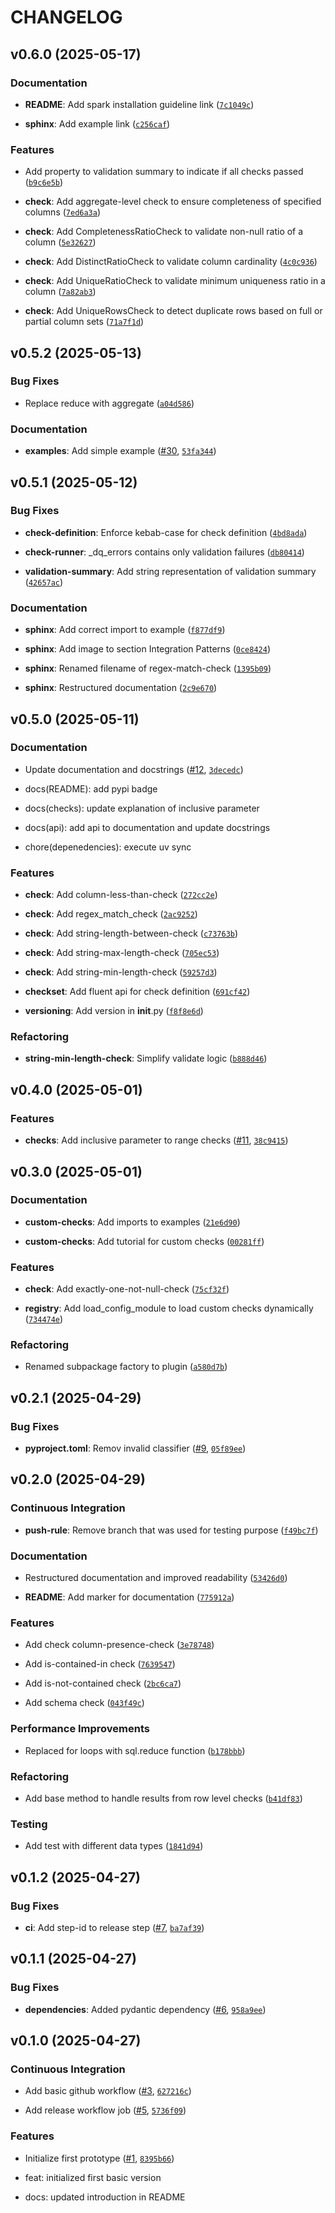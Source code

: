 # CHANGELOG


## v0.6.0 (2025-05-17)

### Documentation

- **README**: Add spark installation guideline link
  ([`7c1049c`](https://github.com/sparkdq-community/sparkdq/commit/7c1049ccd53c0a49d00cbcf4e03ffac45685446d))

- **sphinx**: Add example link
  ([`c256caf`](https://github.com/sparkdq-community/sparkdq/commit/c256caf67992b837aca1200df95b26f141bb1c15))

### Features

- Add property to validation summary to indicate if all checks passed
  ([`b9c6e5b`](https://github.com/sparkdq-community/sparkdq/commit/b9c6e5b74ceb8c540d02d587e8f9bd6b548518ef))

- **check**: Add aggregate-level check to ensure completeness of specified columns
  ([`7ed6a3a`](https://github.com/sparkdq-community/sparkdq/commit/7ed6a3ab963d3b2a18d8264e80a9ee4585482814))

- **check**: Add CompletenessRatioCheck to validate non-null ratio of a column
  ([`5e32627`](https://github.com/sparkdq-community/sparkdq/commit/5e32627aca83327b9fe105c4b59d464397d360d9))

- **check**: Add DistinctRatioCheck to validate column cardinality
  ([`4c0c936`](https://github.com/sparkdq-community/sparkdq/commit/4c0c936981849684fb22e7f948bcac860a650d03))

- **check**: Add UniqueRatioCheck to validate minimum uniqueness ratio in a column
  ([`7a82ab3`](https://github.com/sparkdq-community/sparkdq/commit/7a82ab31b5791559e5cacfd28cc961efd8507a01))

- **check**: Add UniqueRowsCheck to detect duplicate rows based on full or partial column sets
  ([`71a7f1d`](https://github.com/sparkdq-community/sparkdq/commit/71a7f1dbfdc027728acf267bf1b3309e08087e5f))


## v0.5.2 (2025-05-13)

### Bug Fixes

- Replace reduce with aggregate
  ([`a04d586`](https://github.com/sparkdq-community/sparkdq/commit/a04d58659c920e1ee8ba2f892f7d34e87f9c00be))

### Documentation

- **examples**: Add simple example ([#30](https://github.com/sparkdq-community/sparkdq/pull/30),
  [`53fa344`](https://github.com/sparkdq-community/sparkdq/commit/53fa3446a4aa5d53567964f354de7df868b8b446))


## v0.5.1 (2025-05-12)

### Bug Fixes

- **check-definition**: Enforce kebab-case for check definition
  ([`4bd8ada`](https://github.com/sparkdq-community/sparkdq/commit/4bd8ada789fd6046963e359deda8e65b286bd351))

- **check-runner**: _dq_errors contains only validation failures
  ([`db80414`](https://github.com/sparkdq-community/sparkdq/commit/db80414f511e505486fdaf2b9850ae2455e195f8))

- **validation-summary**: Add string representation of validation summary
  ([`42657ac`](https://github.com/sparkdq-community/sparkdq/commit/42657ac1474635c9d947edf3567b3d5cd17f7af8))

### Documentation

- **sphinx**: Add correct import to example
  ([`f877df9`](https://github.com/sparkdq-community/sparkdq/commit/f877df99cd6e5dba5c242ea9742d126a7e655c07))

- **sphinx**: Add image to section Integration Patterns
  ([`0ce8424`](https://github.com/sparkdq-community/sparkdq/commit/0ce84248a93faf35362f996b0ea9153aa8d8751d))

- **sphinx**: Renamed filename of regex-match-check
  ([`1395b09`](https://github.com/sparkdq-community/sparkdq/commit/1395b09fc5a2f22fa401d92fd2e5a6647948b321))

- **sphinx**: Restructured documentation
  ([`2c9e670`](https://github.com/sparkdq-community/sparkdq/commit/2c9e670555f1e3f2370e32fc7be7b40316f931fa))


## v0.5.0 (2025-05-11)

### Documentation

- Update documentation and docstrings ([#12](https://github.com/sparkdq-community/sparkdq/pull/12),
  [`3decedc`](https://github.com/sparkdq-community/sparkdq/commit/3decedc4747d4c07a8c75b4aad480aa5eeed97da))

* docs(README): add pypi badge

* docs(checks): update explanation of inclusive parameter

* docs(api): add api to documentation and update docstrings

* chore(depenedencies): execute uv sync

### Features

- **check**: Add column-less-than-check
  ([`272cc2e`](https://github.com/sparkdq-community/sparkdq/commit/272cc2e432bb913e37358b938c77646e7c8b49a6))

- **check**: Add regex_match_check
  ([`2ac9252`](https://github.com/sparkdq-community/sparkdq/commit/2ac9252b33e557b7128a3861a4554bbebdfd418f))

- **check**: Add string-length-between-check
  ([`c73763b`](https://github.com/sparkdq-community/sparkdq/commit/c73763b4e122884d7c8fb5ca93fc7a0a8b2cc481))

- **check**: Add string-max-length-check
  ([`705ec53`](https://github.com/sparkdq-community/sparkdq/commit/705ec53a955632c76ca383aecdfe6da08c8ccd9b))

- **check**: Add string-min-length-check
  ([`59257d3`](https://github.com/sparkdq-community/sparkdq/commit/59257d3a8b6c20434fcb3e4ca33fb347cd00df8f))

- **checkset**: Add fluent api for check definition
  ([`691cf42`](https://github.com/sparkdq-community/sparkdq/commit/691cf423e87b2e31fdfc1a291b429d010a81261f))

- **versioning**: Add version in __init__.py
  ([`f8f8e6d`](https://github.com/sparkdq-community/sparkdq/commit/f8f8e6d8fbc4c2a8d5b4132a9803c574050bf844))

### Refactoring

- **string-min-length-check**: Simplify validate logic
  ([`b888d46`](https://github.com/sparkdq-community/sparkdq/commit/b888d4628348db93f7677b75f851889b04a58d31))


## v0.4.0 (2025-05-01)

### Features

- **checks**: Add inclusive parameter to range checks
  ([#11](https://github.com/sparkdq-community/sparkdq/pull/11),
  [`38c9415`](https://github.com/sparkdq-community/sparkdq/commit/38c94151c5fae031332ed036ae1f14ae8d9d7b26))


## v0.3.0 (2025-05-01)

### Documentation

- **custom-checks**: Add imports to examples
  ([`21e6d90`](https://github.com/sparkdq-community/sparkdq/commit/21e6d90752a2b5fe31e13f0045d38458bfa7545d))

- **custom-checks**: Add tutorial for custom checks
  ([`00281ff`](https://github.com/sparkdq-community/sparkdq/commit/00281ff597157672caa179ac3011cc51749dbb47))

### Features

- **check**: Add exactly-one-not-null-check
  ([`75cf32f`](https://github.com/sparkdq-community/sparkdq/commit/75cf32f7ce2980973a3d1d508000755eead2349f))

- **registry**: Add load_config_module to load custom checks dynamically
  ([`734474e`](https://github.com/sparkdq-community/sparkdq/commit/734474e5e47a0533a8492dadc7effc25e455b0b3))

### Refactoring

- Renamed subpackage factory to plugin
  ([`a580d7b`](https://github.com/sparkdq-community/sparkdq/commit/a580d7b79ca17737a0770fd3ba2076a74f6694fb))


## v0.2.1 (2025-04-29)

### Bug Fixes

- **pyproject.toml**: Remov invalid classifier
  ([#9](https://github.com/sparkdq-community/sparkdq/pull/9),
  [`05f89ee`](https://github.com/sparkdq-community/sparkdq/commit/05f89eedba22cbf346f6a6781abbaab431f8e753))


## v0.2.0 (2025-04-29)

### Continuous Integration

- **push-rule**: Remove branch that was used for testing purpose
  ([`f49bc7f`](https://github.com/sparkdq-community/sparkdq/commit/f49bc7f8fcf695b8afc3e4ea8243601bae5df41c))

### Documentation

- Restructured documentation and improved readability
  ([`53426d0`](https://github.com/sparkdq-community/sparkdq/commit/53426d0d2e1bf3a27cbb81345e374b09f6cb708e))

- **README**: Add marker for documentation
  ([`775912a`](https://github.com/sparkdq-community/sparkdq/commit/775912a51faf3cbb132aca2f255bce78e695c062))

### Features

- Add check column-presence-check
  ([`3e78748`](https://github.com/sparkdq-community/sparkdq/commit/3e787485cb3dbc6b2ebdc4e3c5f6c4cc0c6acbe7))

- Add is-contained-in check
  ([`7639547`](https://github.com/sparkdq-community/sparkdq/commit/7639547c08427ce1c916725b5d1b790460d2254d))

- Add is-not-contained check
  ([`2bc6ca7`](https://github.com/sparkdq-community/sparkdq/commit/2bc6ca72419bfdb336b2a3ef3be75567e1fa334b))

- Add schema check
  ([`043f49c`](https://github.com/sparkdq-community/sparkdq/commit/043f49cf9a5027ae5f44caabbc5ac241765d6bf8))

### Performance Improvements

- Replaced for loops with sql.reduce function
  ([`b178bbb`](https://github.com/sparkdq-community/sparkdq/commit/b178bbbaa8b1e6c5ee7d66e5ebf9270c962b70c9))

### Refactoring

- Add base method to handle results from row level checks
  ([`b41df83`](https://github.com/sparkdq-community/sparkdq/commit/b41df83c8fdea7a787e111852fc04dae84868f03))

### Testing

- Add test with different data types
  ([`1841d94`](https://github.com/sparkdq-community/sparkdq/commit/1841d9407a29e1050c40422735c85807ee0e1272))


## v0.1.2 (2025-04-27)

### Bug Fixes

- **ci**: Add step-id to release step ([#7](https://github.com/sparkdq-community/sparkdq/pull/7),
  [`ba7af39`](https://github.com/sparkdq-community/sparkdq/commit/ba7af3902c5da65c480989d7b0ff83c8d876c9dd))


## v0.1.1 (2025-04-27)

### Bug Fixes

- **dependencies**: Added pydantic dependency
  ([#6](https://github.com/sparkdq-community/sparkdq/pull/6),
  [`958a9ee`](https://github.com/sparkdq-community/sparkdq/commit/958a9ee96c83b93b84c8b8acd77de7681d689c37))


## v0.1.0 (2025-04-27)

### Continuous Integration

- Add basic github workflow ([#3](https://github.com/sparkdq-community/sparkdq/pull/3),
  [`627216c`](https://github.com/sparkdq-community/sparkdq/commit/627216c0300ff4b9592dba67fbe7649b7312cffd))

- Add release workflow job ([#5](https://github.com/sparkdq-community/sparkdq/pull/5),
  [`5736f09`](https://github.com/sparkdq-community/sparkdq/commit/5736f09ce6b830556de06f62606e3a022707e816))

### Features

- Initialize first prototype ([#1](https://github.com/sparkdq-community/sparkdq/pull/1),
  [`8395b66`](https://github.com/sparkdq-community/sparkdq/commit/8395b661a8bd78155d5040a3c15e8a9dc04c7ae1))

* feat: initialized first basic version

* docs: updated introduction in README

